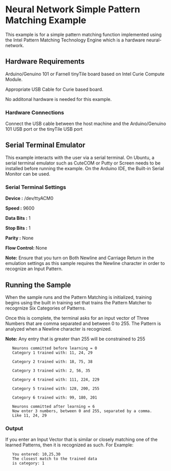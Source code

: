 # Neural Network Simple Pattern Matching Example

This example is for a simple pattern matching function implemented using the 
Intel Pattern Matching Technology Engine which is a hardware neural-network.



## Hardware Requirements

   Arduino/Genuino 101 or Farnell tinyTile board based on Intel Curie Compute Module.
   
   Appropriate USB Cable for Curie based board.

   No additonal hardware is needed for this example.

### Hardware Connections
   
   Connect the USB cable between the host machine and the Arduino/Genuino 101
   USB port or the tinyTile USB port

## Serial Terminal Emulator

This example interacts with the user via a serial terminal. 
On Ubuntu, a serial terminal emulator such as CuteCOM or Putty or Screen needs to 
be installed before running the example. 
On the Arduino IDE, the Built-in Serial Monitor can be used.

### Serial Terminal Settings

   **Device      :** /dev/ttyACM0
   
   **Speed       :** 9600
   
   **Data Bits   :** 1
   
   **Stop Bits   :** 1
   
   **Parity      :** None
   
   **Flow Control:** None

**Note:** Ensure that you turn on Both Newline and Carriage Return 
in the emulation settings as this sample requires the Newline character
in order to recognize an Input Pattern.

## Running the Sample
When the sample runs and the Pattern Matching is initialized, training begins 
using the built in training set that trains the Pattern Matcher to recogrnize 
Six Categories of Patterns.

Once this is complete, the terminal asks for an input vector of Three Numbers
that are comma separated and between 0 to 255. The Pattern is analyzed when
a Newline character is recognized.

**Note:** Any entry that is greater than 255 will be constrained to 255

```
   Neurons committed before learning = 0
   Category 1 trained with: 11, 24, 29
 
   Category 2 trained with: 18, 75, 38
 
   Category 3 trained with: 2, 56, 35
 
   Category 4 trained with: 111, 224, 229
 
   Category 5 trained with: 128, 200, 255
 
   Category 6 trained with: 99, 180, 201
 
   Neurons committed after learning = 6
   Now enter 3 numbers, between 0 and 255, separated by a comma. 
   Like 11, 24, 29 
```

### Output 

If you enter an Input Vector that is similar or closely matching one 
of the learned Patterns, then it is recognized as such. For Example:

```
   You entered: 10,25,30
   The closest match to the trained data 
   is category: 1
```







